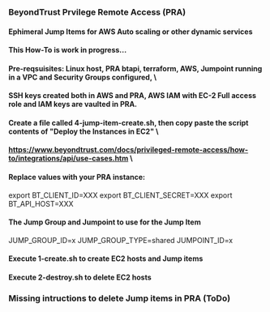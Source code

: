 ### BeyondTrust Prvilege Remote Access (PRA)
#### Ephimeral Jump Items for AWS Auto scaling or other dynamic services
#### This How-To is work in progress...

#### Pre-reqsuisites: Linux host, PRA btapi, terraform, AWS, Jumpoint running in a VPC and Security Groups configured, \
#### SSH keys created both in AWS and PRA, AWS IAM with EC-2 Full access role and IAM keys are vaulted in PRA.
#### Create a file called 4-jump-item-create.sh, then copy paste the script contents of "Deploy the Instances in EC2" \
#### https://www.beyondtrust.com/docs/privileged-remote-access/how-to/integrations/api/use-cases.htm \
#### Replace values with your PRA instance:
export BT_CLIENT_ID=XXX
export BT_CLIENT_SECRET=XXX
export BT_API_HOST=XXX
#### The Jump Group and Jumpoint to use for the Jump Item
JUMP_GROUP_ID=x
JUMP_GROUP_TYPE=shared
JUMPOINT_ID=x

#### Execute 1-create.sh to create EC2 hosts and Jump items
#### Execute 2-destroy.sh to delete EC2 hosts

### Missing intructions to delete Jump items in PRA  (ToDo)
